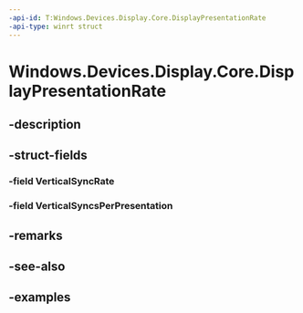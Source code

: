 ```yaml
---
-api-id: T:Windows.Devices.Display.Core.DisplayPresentationRate
-api-type: winrt struct
---
```


<!-- Structure syntax.
public struct DisplayPresentationRate  {
	public Rational VerticalSyncRate 
	public int VerticalSyncsPerPresentation 
}
-->

# Windows.Devices.Display.Core.DisplayPresentationRate

## -description

## -struct-fields

### -field VerticalSyncRate

### -field VerticalSyncsPerPresentation

## -remarks

## -see-also

## -examples

